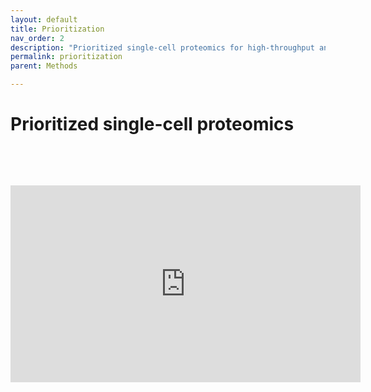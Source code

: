 ```yaml
---
layout: default
title: Prioritization
nav_order: 2
description: "Prioritized single-cell proteomics for high-throughput and multiplexed single-cell proteomics by mass-spectrometry using pSCoPE"
permalink: prioritization
parent: Methods

---
```


# Prioritized single-cell proteomics

&nbsp;

&nbsp;


<iframe width="560" height="315" src="https://www.youtube.com/embed/SP0x3gAALtg" title="YouTube video player" frameborder="0" allow="accelerometer; autoplay; clipboard-write; encrypted-media; gyroscope; picture-in-picture" allowfullscreen></iframe>


<!--

[SCoPE2 Protocol Preprint](https://www.biorxiv.org/content/10.1101/2021.03.12.435034v1){: .btn .fs-5 .mb-4 .mb-md-0 .mr-2 }
[SCoPE2 code on GitHub](https://github.com/SlavovLab/SCoPE2/tree/master/code){: .btn .fs-5 .mb-4 .mb-md-0 }



------------

Many biological systems are composed of diverse single cells. This diversity necessitates functional and molecular single-cell analysis. Single-cell protein analysis has long relied on affinity reagents, but emerging mass-spectrometry methods (either label-free or multiplexed) have enabled quantifying over 1,000 proteins per cell while simultaneously increasing the specificity of protein quantification. Isobaric carrier based multiplexed single-cell proteomics is a scalable, reliable, and cost-effective method that can be fully automated and implemented on widely available equipment. It uses inexpensive reagents and is applicable to any sample that can be processed to a single-cell suspension. Here we describe an automated SCoPE2 workflow that allows analyzing about 200 single cells per 24 hours using only standard commercial equipment. We emphasize experimental steps and benchmarks required for achieving quantitative protein analysis.

[Protocol data]({{site.baseurl}}#data){: .btn .fs-3 .mr-2}
[Recorded workshops]({{site.baseurl}}#workshops){: .btn .fs-3 .mr-2}

&nbsp;

## Data

* [RAW Files](https://massive.ucsd.edu/ProteoSAFe/dataset.jsp?task=66e7837857194b67b3050099747833e3)

* [Peptides x Samples](Protocol_data/SingleCell_PeptidesXsamples.txt)
  - `Peptides` **x** `single cells` at 1% FDR.  The first 2 columns list the corresponding protein identifiers and peptide sequences and each subsequent column corresponds to a single cell. Peptide identification is based on spectra analyzed by [MaxQuant](https://www.maxquant.org/)  and is enhanced by using [DART-ID](https://dart-id.slavovlab.net/) to incorporate retention time information. See [Specht et al., 2019](https://www.biorxiv.org/content/10.1101/665307v3) for details.   

&nbsp;

* [Peptides x Samples](Protocol_data/ProteinsXSamples_BulkANDSSC.txt)
   - `Proteins` **x** `single cells` at 1% FDR, imputed and batch corrected.

&nbsp;

* [Cells.txt](Protocol_data/SingleCell_ids.txt)
   - `Annotation` **x**  `single cells`. Each column corresponds to a single cell and the rows include relevant metadata, such as, cell type if known, measurements from the isolation of the cell, and derivative quantities, i.e., rRI, CVs, reliability.


&nbsp;

* Source data for figures
  - Figure 2: [LC-MS/MS setup for SCoPE2 experiments](https://doi.org/10.6084/m9.figshare.15060720.v1)

  - Figure 3: [Evaluating data acquisition and interpretation using DO-MS diagnostic plots](https://doi.org/10.6084/m9.figshare.15060774.v1)

  - Figure 4: [Principal Component Analysis of results from SCoPE2 analysis](https://doi.org/10.6084/m9.figshare.15060789.v1)

  - Extended Data Figure 1: [The ABIRD device may suppress contaminant ions](https://doi.org/10.6084/m9.figshare.15060846.v1)



## Workshops
The presentations below describe sample preparation and data analysis for the latest version of Single Cell ProtEomics by Mass Spectrometry (SCoPE-MS), [SCoPE2](https://www.biorxiv.org/content/10.1101/665307v5). They were presented at the workshop of the second [Single Cell Proteomics Conference](https://single-cell.net/proteomics/scp2019).


* [Design of single-cell proteomics experiments using SCoPE2](https://youtu.be/mz6Yq2XSu-8)
* [Sample preparation for single-cell MS analysis by SCoPE2](https://youtu.be/Eq_s6Jlzfnk)
* [High-throughput single-cell proteomics quantifies the emergence of macrophage heterogeneity](https://youtu.be/NNLh4nE687I)

&nbsp;

<iframe width="560" height="315" src="https://www.youtube.com/embed/Eq_s6Jlzfnk" frameborder="0" allow="accelerometer; autoplay; encrypted-media; gyroscope; picture-in-picture" allowfullscreen></iframe>

-->

&nbsp;

&nbsp;

&nbsp;
